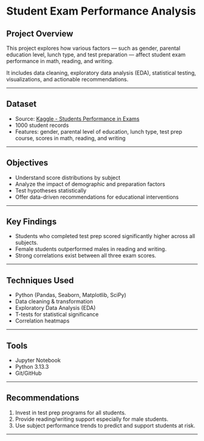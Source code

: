 # Student Exam Performance Analysis

## Project Overview
This project explores how various factors — such as gender, parental education level, lunch type, and test preparation — affect student exam performance in math, reading, and writing.

It includes data cleaning, exploratory data analysis (EDA), statistical testing, visualizations, and actionable recommendations.

---

## Dataset
- Source: [Kaggle - Students Performance in Exams](https://www.kaggle.com/datasets/spscientist/students-performance-in-exams)
- 1000 student records
- Features: gender, parental level of education, lunch type, test prep course, scores in math, reading, and writing

---

## Objectives
- Understand score distributions by subject
- Analyze the impact of demographic and preparation factors
- Test hypotheses statistically
- Offer data-driven recommendations for educational interventions

---

## Key Findings
- Students who completed test prep scored significantly higher across all subjects.
- Female students outperformed males in reading and writing.
- Strong correlations exist between all three exam scores.

---

## Techniques Used
- Python (Pandas, Seaborn, Matplotlib, SciPy)
- Data cleaning & transformation
- Exploratory Data Analysis (EDA)
- T-tests for statistical significance
- Correlation heatmaps

---

## Tools
- Jupyter Notebook
- Python 3.13.3
- Git/GitHub

---

## Recommendations
1. Invest in test prep programs for all students.
2. Provide reading/writing support especially for male students.
3. Use subject performance trends to predict and support students at risk.

---

